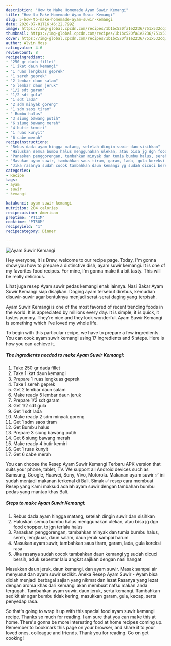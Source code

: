 ```yaml
---
description: "How to Make Homemade Ayam Suwir Kemangi"
title: "How to Make Homemade Ayam Suwir Kemangi"
slug: 5-how-to-make-homemade-ayam-suwir-kemangi
date: 2020-07-01T16:46:22.799Z
image: https://img-global.cpcdn.com/recipes/1b1bc520fa1e2236/751x532cq70/ayam-suwir-kemangi-foto-resep-utama.jpg
thumbnail: https://img-global.cpcdn.com/recipes/1b1bc520fa1e2236/751x532cq70/ayam-suwir-kemangi-foto-resep-utama.jpg
cover: https://img-global.cpcdn.com/recipes/1b1bc520fa1e2236/751x532cq70/ayam-suwir-kemangi-foto-resep-utama.jpg
author: Alvin Moss
ratingvalue: 4.6
reviewcount: 8
recipeingredient:
- "250 gr dada fillet"
- "1 ikat daun kemangi"
- "1 ruas lengkuas geprek"
- "1 sereh geprek"
- "2 lembar daun salam"
- "5 lembar daun jeruk"
- "1/2 sdt garam"
- "1/2 sdt gula"
- "1 sdt lada"
- "2 sdm minyak goreng"
- "1 sdm saos tiram"
- " Bumbu halus"
- "3 siung bawang putih"
- "6 siung bawang merah"
- "4 butir kemiri"
- "1 ruas kunyit"
- "6 cabe merah"
recipeinstructions:
- "Rebus dada ayam hingga matang, setelah dingin suwir dan sisihkan"
- "Haluskan semua bumbu halus menggunakan ulekan, atau bisa jg dgn food chopper, tp jgn terlalu halus"
- "Panaskan penggorengan, tambahkan minyak dan tumia bumbu halus, sereh, lengkuas, daun salam, daun jeruk sampai harum"
- "Masukan ayam suwir, tambahkan saus tiram, garam, lada, gula koreksi rasa"
- "Jika rasanya sudah cocok tambahkan daun kemangi yg sudah dicuci bersih, aduk sebentar lalu angkat sajikan dengan nasi hangat"
categories:
- Recipe
tags:
- ayam
- suwir
- kemangi

katakunci: ayam suwir kemangi 
nutrition: 204 calories
recipecuisine: American
preptime: "PT11M"
cooktime: "PT58M"
recipeyield: "1"
recipecategory: Dinner

---
```



![Ayam Suwir Kemangi](https://img-global.cpcdn.com/recipes/1b1bc520fa1e2236/751x532cq70/ayam-suwir-kemangi-foto-resep-utama.jpg)

Hey everyone, it is Drew, welcome to our recipe page. Today, I'm gonna show you how to prepare a distinctive dish, ayam suwir kemangi. It is one of my favorites food recipes. For mine, I'm gonna make it a bit tasty. This will be really delicious.

Lihat juga resep Ayam suwir pedas kemangi enak lainnya. Nasi Bakar Ayam Suwir Kemangi siap disajikan. Daging ayam tersebut direbus, kemudian disuwir-suwir agar bentuknya menjadi serat-serat daging yang terpisah.

Ayam Suwir Kemangi is one of the most favored of recent trending foods in the world. It is appreciated by millions every day. It is simple, it is quick, it tastes yummy. They're nice and they look wonderful. Ayam Suwir Kemangi is something which I've loved my whole life.


To begin with this particular recipe, we have to prepare a few ingredients. You can cook ayam suwir kemangi using 17 ingredients and 5 steps. Here is how you can achieve it.

<!--inarticleads1-->

##### The ingredients needed to make Ayam Suwir Kemangi:

1. Take 250 gr dada fillet
1. Take 1 ikat daun kemangi
1. Prepare 1 ruas lengkuas geprek
1. Take 1 sereh geprek
1. Get 2 lembar daun salam
1. Make ready 5 lembar daun jeruk
1. Prepare 1/2 sdt garam
1. Get 1/2 sdt gula
1. Get 1 sdt lada
1. Make ready 2 sdm minyak goreng
1. Get 1 sdm saos tiram
1. Get  Bumbu halus
1. Prepare 3 siung bawang putih
1. Get 6 siung bawang merah
1. Make ready 4 butir kemiri
1. Get 1 ruas kunyit
1. Get 6 cabe merah


You can choose the Resep Ayam Suwir Kemangi Terbaru APK version that suits your phone, tablet, TV. We support all Android devices such as Samsung, Google, Huawei, Sony, Vivo, Motorola. Makanan ayam suwir ✅ ini sudah menjadi makanan terkenal di Bali. Simak ✅ resep cara membuat Resep yang kami maksud adalah ayam suwir dengan tambahan bumbu pedas yang mantap khas Bali. 

<!--inarticleads2-->

##### Steps to make Ayam Suwir Kemangi:

1. Rebus dada ayam hingga matang, setelah dingin suwir dan sisihkan
1. Haluskan semua bumbu halus menggunakan ulekan, atau bisa jg dgn food chopper, tp jgn terlalu halus
1. Panaskan penggorengan, tambahkan minyak dan tumia bumbu halus, sereh, lengkuas, daun salam, daun jeruk sampai harum
1. Masukan ayam suwir, tambahkan saus tiram, garam, lada, gula koreksi rasa
1. Jika rasanya sudah cocok tambahkan daun kemangi yg sudah dicuci bersih, aduk sebentar lalu angkat sajikan dengan nasi hangat


Masukkan daun jeruk, daun kemangi, dan ayam suwir. Masak sampai air menyusut dan ayam suwir sedikit. Aneka Resep Ayam Suwir - Ayam bisa diolah menjadi berbagai sajian yang nikmat dan lezat Rasanya yang lezat dengan aroma khas dari kemangi akan membuat nafsu makan anda tergugah. Tambahkan ayam suwir, daun jeruk, serta kemangi. Tambahkan sedikit air agar bumbu tidak kering, masukkan garam, gula, kecap, serta penyedap rasa. 

So that's going to wrap it up with this special food ayam suwir kemangi recipe. Thanks so much for reading. I am sure that you can make this at home. There's gonna be more interesting food at home recipes coming up. Remember to bookmark this page on your browser, and share it to your loved ones, colleague and friends. Thank you for reading. Go on get cooking!
